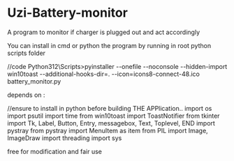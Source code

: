 # Uzi-Battery-monitor
A program to monitor if charger is plugged out and act accordingly

You can install in cmd or python the program by running in root python scripts folder

//code
Python312\Scripts>pyinstaller --onefile --noconsole --hidden-import win10toast --additional-hooks-dir=. --icon=icons8-connect-48.ico battery_monitor.py


depends on :

//ensure to install in python before building THE APPlication..
import os
import psutil
import time
from win10toast import ToastNotifier
from tkinter import Tk, Label, Button, Entry, messagebox, Text, Toplevel, END
import pystray
from pystray import MenuItem as item
from PIL import Image, ImageDraw
import threading
import sys


free for modification and fair use


